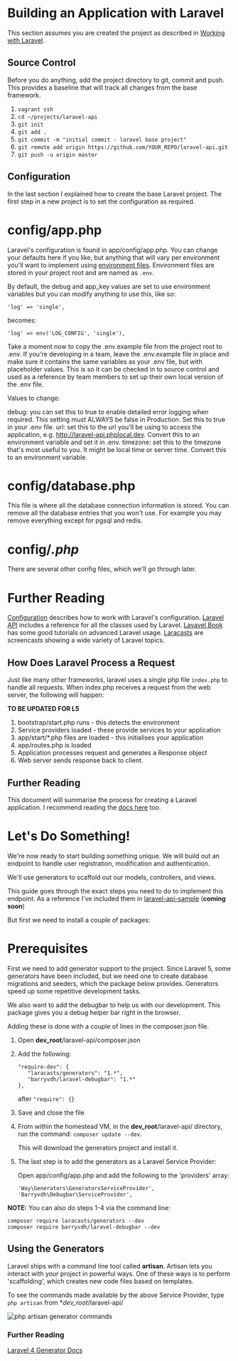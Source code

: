Building an Application with Laravel
====================

This section assumes you are created the project as described in [Working with Laravel](Working-With-Laravel.md).

Source Control
---------------
Before you do anything, add the project directory to git, commit and push. This provides a baseline that will track all changes from the base framework.

1. `vagrant ssh`
2. `cd ~/projects/laravel-api`
3. `git init`
4. `git add .`
5. `git commit -m "initial commit - laravel base project"`
6. `git remote add origin https://github.com/YOUR_REPO/laravel-api.git`
7. `git push -u origin master`

Configuration
-------------

In the last section I explained how to create the base Laravel project. The first step in a new project is to set the configuration as required. 

config/app.php
=====================

Laravel's configuration is found in app/config/app.php. You can change your defaults here if you like, but anything that will vary per environment you'll want to implement using [environment files](http://laravel.com/docs/5.1/installation#environment-configuration). Environment files are stored in your project root and are named as `.env`.

By default, the debug and app_key values are set to use environment variables but you can modify anything to use this, like so:

```
'log' => 'single',
```

becomes:

```
'log' => env('LOG_CONFIG', 'single'),
```

Take a moment now to copy the .env.example file from the project root to .env. If you're developing in a team, leave the .env.example file in place and make sure it contains the same variables as your .env file, but with placeholder values. This is so it can be checked in to source control and used as a reference by team members to set up their own local version of the .env file.

Values to change:

debug: you can set this to true to enable detailed error logging when required. This setting must ALWAYS be false in Production. Set this to true in your .env file.
url: set this to the url you'll be using to access the application, e.g. http://laravel-api.phplocal.dev. Convert this to an environment variable and set it in .env.
timezone: set this to the timezone that's most useful to you. It might be local time or server time. Convert this to an environment variable.

config/database.php
=====================

This file is where all the database connection information is stored. You can remove all the database entries that you won't use. For example you may remove everything except for pgsql and redis.

config/*.php*
================

There are several other config files, which we'll go through later.

Further Reading
===============

[Configuration](http://laravel.com/docs/configuration) describes how to work with Laravel's configuration.
[Laravel API](http://laravel.com/api/index.html) includes a reference for all the classes used by Laravel.
[Lavavel Book](http://laravelbook.com/) has some good tutorials on advanced Laravel usage.
[Laracasts](https://laracasts.com/) are screencasts showing a wide variety of Laravel topics.

How Does Laravel Process a Request
------------------------------------
Just like many other frameworks, laravel uses a single php file `index.php` to handle all requests. When index.php receives a request from the web server, the following will happen:

**TO BE UPDATED FOR L5**

1. bootstrap/start.php runs - this detects the environment
2. Service providers loaded - these provide services to your application
3. app/start/*.php files are loaded - this initialises your application
4. app/routes.php is loaded
5. Application processes request and generates a Response object
6. Web server sends response back to client.

Further Reading
------------------
This document will summarise the process for creating a Laravel application. I recommend reading the [docs here](http://laravel.com/docs/lifecycle) too.

Let's Do Something!
==========

We're now ready to start building something unique. We will build out an endpoint to handle user registration, modification and authentication.

We'll use generators to scaffold out our models, controllers, and views.

This guide goes through the exact steps you need to do to implement this endpoint. As a reference I've included them in [laravel-api-sample](https://github.com/joe-niland/laravel-api-sample) (**coming soon**)

But first we need to install a couple of packages:

Prerequisites
==============

First we need to add generator support to the project. Since Laravel 5, some generators have been included, but we need one to create database migrations and seeders, which the package below provides. Generators speed up some repetitive development tasks.

We also want to add the debugbar to help us with our development. This package gives you a debug helper bar right in the browser. 

Adding these is done with a couple of lines in the composer.json file.

1. Open **dev_root**/laravel-api/composer.json
2. Add the following:

   ```
   "require-dev": {
      "laracasts/generators": "1.*",
      "barryvdh/laravel-debugbar": "1.*"
   },
   ```

   after `"require": {}`



3. Save and close the file
4. From within the homestead VM, in the **dev_root**/laravel-api/ directory, run the command: `composer update --dev`.

   This will download the generators project and install it.

5. The last step is to add the generators as a Laravel Service Provider:

   Open app/config/app.php and add the following to the 'providers' array:

   ```
   'Way\Generators\GeneratorsServiceProvider',
   'Barryvdh\Debugbar\ServiceProvider',
   ```

**NOTE:** You can also do steps 1-4 via the command line:

   ```
   composer require laracasts/generators --dev
   composer require barryvdh/laravel-debugbar --dev
   ```

Using the Generators
-----------

Laravel ships with a command line tool called **artisan**. Artisan lets you interact with your project in powerful ways. One of these ways is to perform 'scaffolding', which creates new code files based on templates.

To see the commands made available by the above Service Provider, type `php artisan` from **dev_root*/laravel-api/

![php artisan generator commands](http://images.devs-on.net/Image/piyXjG57vBZzBLe5-Region.png)

### Further Reading

[Laravel 4 Generator Docs](https://github.com/JeffreyWay/Laravel-4-Generators)

